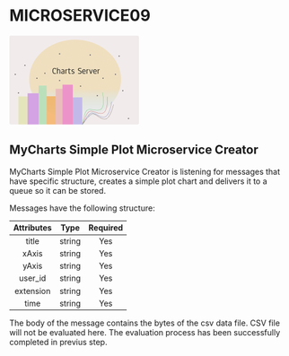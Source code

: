 # MICROSERVICE09

![ChartsLogo](ChartLogo.png)

## MyCharts Simple Plot Microservice Creator

MyCharts Simple Plot Microservice Creator is listening for messages that have specific structure, creates a simple plot chart and delivers it to a queue so it can be stored.

Messages have the following structure:

| Attributes | Type | Required |
| :---: | :---: | :---: |
| title | string | Yes 
| xAxis | string | Yes
| yAxis | string | Yes
| user_id | string | Yes
| extension | string | Yes
| time | string | Yes

The body of the message contains the bytes of the csv data file. CSV file will not be evaluated here. The evaluation process has been successfully completed in previus step.


